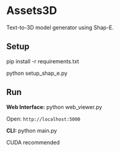 # Assets3D

Text-to-3D model generator using Shap-E.

## Setup

pip install -r requirements.txt

python setup_shap_e.py

## Run

**Web Interface:**
python web_viewer.py

Open: `http://localhost:5000`

**CLI:**
python main.py

CUDA recommended
